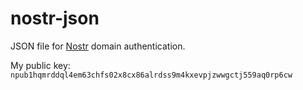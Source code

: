 # nostr-json
JSON file for [Nostr](https://nostr.com/) domain authentication.

My public key: `npub1hqmrddql4em63chfs02x8cx86alrdss9m4kxevpjzwwgctj559aq0rp6cw`
